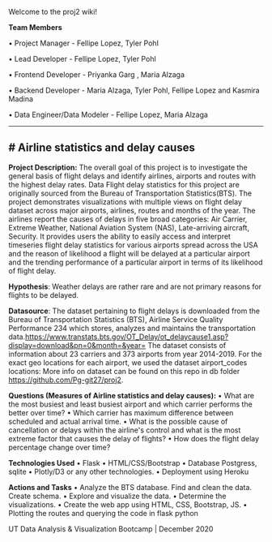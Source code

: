 Welcome to the proj2 wiki!

**Team Members**

•	Project Manager - Fellipe Lopez, Tyler Pohl

•	Lead Developer - Fellipe Lopez, Tyler Pohl

•	Frontend Developer - Priyanka Garg , Maria Alzaga

•	Backend Developer - Maria Alzaga, Tyler Pohl, Fellipe Lopez and Kasmira Madina

•	Data Engineer/Data Modeler - Fellipe Lopez, Maria Alzaga



***

## # Airline statistics and delay causes
 
**Project Description:**
The overall goal of this project is to investigate the general basis of flight delays and identify airlines, airports and routes with the highest delay rates. Data Flight delay statistics for this project are originally sourced from the Bureau of Transportation Statistics(BTS). The project demonstrates visualizations with multiple views on flight delay dataset across major airports, airlines, routes and months of the year. The airlines report the causes of delays in five broad categories: Air Carrier, Extreme Weather, National Aviation System (NAS), Late-arriving aircraft, Security. It provides users the ability to easily access and interpret timeseries flight delay statistics for various airports spread across the USA and the reason of likelihood a flight will be delayed at a particular airport and the trending performance of a particular airport in terms of its likelihood of flight delay. 

**Hypothesis**:
Weather delays are rather rare and are not primary reasons for flights to be delayed.

**Datasource**:
The dataset pertaining to flight delays is downloaded from the Bureau of Transportation Statistics (BTS), Airline Service Quality Performance 234 which stores, analyzes and maintains the transportation data.https://www.transtats.bts.gov/OT_Delay/ot_delaycause1.asp?display=download&pn=0&month=&year=
The dataset consists of information about 23 carriers and 373 airports from year 2014-2019. For the exact geo locations for each airport, we used the dataset airport_codes locations: More info on dataset can be found on this repo in db folder https://github.com/Pg-git27/proj2.

**Questions (Measures of Airline statistics and delay causes):**
•	What are the most busiest and least busiest airport and which carrier performs the better over time?
•	Which carrier has maximum difference between scheduled and actual arrival time.
•	What is the possible cause of cancellation or delays within the airline's control and what is the most extreme factor that causes the delay of 
        flights?
•	How does the flight delay percentage change over time?

**Technologies Used**
•	Flask
•	HTML/CSS/Bootstrap
•	Database Postgress, sqlite
•	Plotly/D3 or any other technologies.
•	Deployment using Heroku

**Actions and Tasks**
•	Analyze the BTS database. Find and clean the data. Create schema.
•	Explore and visualize the data.
•	Determine the visualizations.
•	Create the web app using HTML, CSS, Bootstrap, JS.
•	Plotting the routes and querying the code in flask python



UT Data Analysis & Visualization Bootcamp | December 2020
